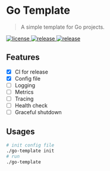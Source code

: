 # Go Template

> A simple template for Go projects.

<p>
  <a href="https://raw.githubusercontent.com/songquanpeng/go-template/main/LICENSE">
    <img src="https://img.shields.io/github/license/songquanpeng/go-template?color=brightgreen" alt="license">
  </a>
  <a href="https://github.com/songquanpeng/go-template/releases/latest">
    <img src="https://img.shields.io/github/v/release/songquanpeng/go-template?color=brightgreen&include_prereleases" alt="release">
  </a>
  <a href="https://github.com/songquanpeng/go-template/releases/latest">
    <img src="https://img.shields.io/github/downloads/songquanpeng/go-template/total?color=brightgreen&include_prereleases" alt="release">
  </a>
</p>

## Features
- [x] CI for release
- [x] Config file
- [ ] Logging
- [ ] Metrics
- [ ] Tracing
- [ ] Health check
- [ ] Graceful shutdown

## Usages

```bash
# init config file
./go-template init
# run
./go-template
```
